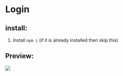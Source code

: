 # Login

## install:

1. Install `npm i`  (if it is already installed then skip this)

## Preview:

<img src="https://user-images.githubusercontent.com/459713/73183520-ec57f880-40e8-11ea-9aad-5b3912b1ceda.png">
